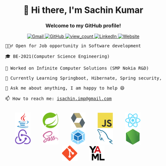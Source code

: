 <h1 align= 'center'> 👋 Hi there, I'm <strong>Sachin Kumar</strong></h3>
<div  align= 'center'>
<!-- <code>I'm a fervent software developer eager to share my creations</code>
<br /> -->
 <!-- <span>Step into my GitHub realm and explore the wonders I've crafted!<span> -->
<!-- <code>I'm a Software developer passionate about Software development. Welcome to my GitHub profile!</code> -->
</div>
<h3 align=center>Welcome to my GitHub profile!</h3>

<!-- -->
<!-- ![Profile Views](https://komarev.com/ghpvc/?username=ksachin7&color=blue&style=flat-square) -->

<!-- Connect with me -->
<!-- 
[![Gmail](https://img.shields.io/badge/Gmail-%23D14836.svg?logo=gmail&logoColor=white)](mailto:isachin.imp@gmail.com)
[![LinkedIn](https://img.shields.io/badge/LinkedIn-%230077B5.svg?logo=linkedin&logoColor=white)](https://www.linkedin.com/in/sachin-k-187419184)
[![GitHub](https://img.shields.io/badge/GitHub-%23181717.svg?logo=github&logoColor=white)](https://github.com/ksachin7)
[![](https://img.shields.io/badge/Website-%23000000.svg?logo=About.me&logoColor=white)](https://dev-sachin.netlify.app)
-->
 <p align="center">
  <a href="mailto:isachin.imp@gmail.com" target="_blank">
    <img src="https://img.shields.io/badge/Gmail-%23D14836.svg?logo=gmail&logoColor=white&style=flat" alt="Gmail">
  </a>
  <a href="https://github.com/ksachin7" target="_blank">
    <img src="https://img.shields.io/badge/GitHub-%23181717.svg?logo=github&logoColor=white&style=flat" alt="GitHub">
  </a>

  <a href="https://github.com/ksachin7">
     <img src="https://visitcount.itsvg.in/api?id=ksachin7&color=6&pretty=true" alt="view_count" height="20">
  </a>
  <a href="https://www.linkedin.com/in/sachin-k-187419184" target="_blank">
    <img src="https://img.shields.io/badge/LinkedIn-%230077B5.svg?logo=linkedin&logoColor=white&style=flat" alt="LinkedIn">
  </a>
  <a href="https://dev-sachin.netlify.app" target="_blank">
    <img src="https://img.shields.io/badge/Website-%23000000.svg?logo=About.me&logoColor=white&style=flat" alt="Website">
  </a>
</p>

<!-- ## About Me -->
<div align="">

<pre>
🙋🏻‍♂️ Open for Job opportunity in Software development     <br>
🎓 BE-2021(Computer Science Engineering)  <br>
💼 Worked on Infinite Computer Solutions (SMP Nokia R&D)  <br>
🌱 Currently Learning Springboot, Hibernate, Spring security, etc.  <br>
💬 Ask me about anything, I am happy to help 😄 <br>
📫 How to reach me: <a href='mailto:isachin.imp@gmail.com'>isachin.imp@gmail.com</a> <i class="fa-solid fa-envelope"></i>
</pre>

<!--
<a href="https://github-readme-stats.vercel.app/api/top-langs/?username=ksachin7&layout=donut-vertical">
    <img  height=170 src="https://github-readme-stats.vercel.app/api/top-langs/?username=ksachin7&layout=compact&theme=dark&hide_border=true&)](https://github.com/ksachin7" />
</a> -->
<!-- <img src="https://github-readme-stats.vercel.app/api/top-langs/?username=ksachin7&layout=donut&theme=vue&card_width=300" height="170"> -->
</div>
<!--
<div align="center"> 
 
  [![Profile Views](https://visitcount.itsvg.in/api?id=ksachin7&color=1)](https://visitcount.itsvg.in) 
 <a href="https://github-readme-stats.vercel.app/api/top-langs/?username=ksachin7&layout=donut-vertical">
  <img align="center" src="https://github-readme-streak-stats.herokuapp.com/?user=ksachin7&theme=whatsapp-light2&mode=weekly&card_height=47" alt="GitHub Streak Stats">
 </a> 
</div> 
-->

<!-- 🛠️ Languages and Tools:   -->
<br />

<div align="center">
  <img src="https://raw.githubusercontent.com/devicons/devicon/master/icons/java/java-original.svg" width="50" alt="Java" style="margin-right: 23px;">
&nbsp;&nbsp;
 <img src="https://raw.githubusercontent.com/devicons/devicon/master/icons/spring/spring-original.svg" width="50" alt="Spring" style="margin-right: 23px;">
 &nbsp;&nbsp;
<img src="https://raw.githubusercontent.com/devicons/devicon/master/icons/hibernate/hibernate-original.svg" width="50" alt="hibernate" style="margin-right: 23px;">
&nbsp;&nbsp;
  <img src="https://raw.githubusercontent.com/devicons/devicon/master/icons/javascript/javascript-original.svg" width="50" alt="JavaScript" style="margin-right: 23px;">
  &nbsp;&nbsp;
  <img src="https://raw.githubusercontent.com/devicons/devicon/master/icons/react/react-original.svg" width="50" alt="React" style="margin-right: 23px;">
  &nbsp;&nbsp;
  <img src="https://raw.githubusercontent.com/devicons/devicon/master/icons/redux/redux-original.svg" width="50" alt="Redux" style="margin-right: 23px;">
  &nbsp;&nbsp;
<!--   <img src="https://raw.githubusercontent.com/devicons/devicon/master/icons/css3/css3-original.svg" width="50" alt="CSS" style="margin-right: 23px;">
  &nbsp;&nbsp;&nbsp; -->
<!--   <img src="https://raw.githubusercontent.com/devicons/devicon/master/icons/html5/html5-original.svg" width="50" alt="HTML" style="margin-right: 23px;">
  &nbsp;&nbsp;&nbsp; -->
  <img src="https://raw.githubusercontent.com/devicons/devicon/master/icons/sass/sass-original.svg" width="50" alt="SCSS" style="margin-right: 23px;">
  &nbsp;&nbsp;
  <img src="https://raw.githubusercontent.com/devicons/devicon/master/icons/webpack/webpack-original.svg" width="50" alt="Webpack" style="margin-right: 23px;">
  &nbsp;&nbsp;
  <img src="https://raw.githubusercontent.com/devicons/devicon/master/icons/mysql/mysql-original.svg" width="50" alt="MySQL" style="margin-right: 23px;">
  &nbsp;&nbsp;
  <img src="https://raw.githubusercontent.com/devicons/devicon/master/icons/nodejs/nodejs-original.svg" width="50" alt="NodeJS" style="margin-right: 23px;">
  &nbsp;&nbsp;
  <img src="https://raw.githubusercontent.com/devicons/devicon/master/icons/git/git-original.svg" width="50" alt="Git"  style="margin-right: 23px;">
    &nbsp;&nbsp;
  <img src="https://raw.githubusercontent.com/devicons/devicon/master/icons/yaml/yaml-original.svg" width="50" alt="Yaml">
</div>
